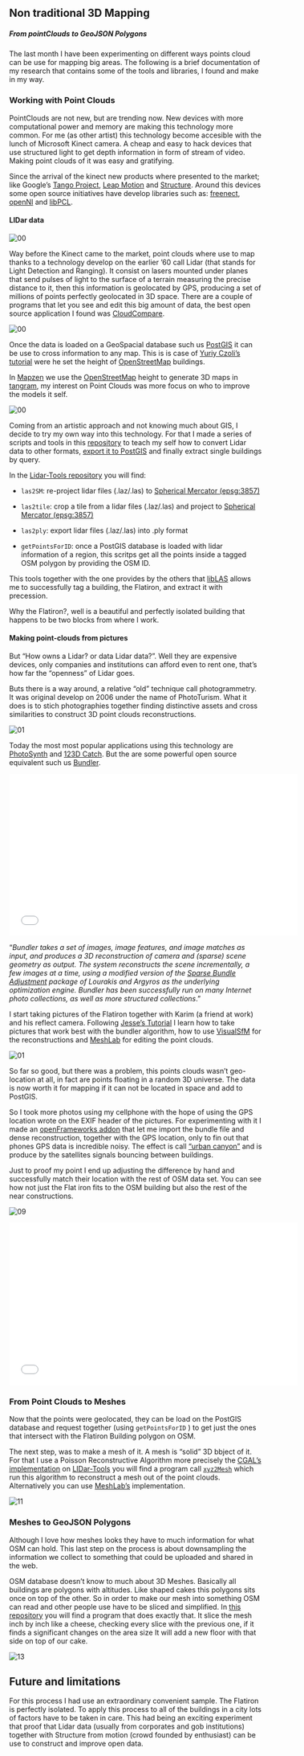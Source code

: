 ## Non traditional 3D Mapping
##### From pointClouds to GeoJSON Polygons

The last month I have been experimenting on different ways points cloud can be use for mapping big areas. The following is a brief documentation of my research that contains some of the tools and libraries, I found and make in my way. 

### Working with Point Clouds

PointClouds are not new, but are trending now. New devices with more computational power and memory are making this technology more common. For me (as other artist) this technology become accesible with the lunch of Microsoft Kinect camera. A cheap and easy to hack devices that use structured light to get depth information in form of stream of video. Making point clouds of it was easy and gratifying.

Since the arrival of the kinect new products where presented to the market; like Google’s [Tango Project](https://www.google.com/atap/projecttango/#project), [Leap Motion](https://www.leapmotion.com/) and [Structure](http://structure.io/). Around this devices some open source initiatives have develop libraries such as: [freenect](http://openkinect.org/wiki/Main_Page), [openNI](http://structure.io/openni) and [libPCL](http://pointclouds.org/).

#### LIDar data

![00](images/00.jpg)

Way before the Kinect came to the market, point clouds where use to map thanks to a technology develop on the earlier ’60 call Lidar (that stands for Light Detection and Ranging). It consist on lasers mounted under planes that send pulses of light to the surface of a terrain measuring the precise distance to it, then this information is geolocated by GPS, producing a set of millions of points perfectly geolocated in 3D space. There are a couple of programs that let you see and edit this big amount of data, the best open source application I found was [CloudCompare](http://www.danielgm.net/cc/).

![00](images/00a.jpg)

Once the data is loaded on a GeoSpacial database such us [PostGIS](http://postgis.net/) it can be use to cross information to any map. This is is case of [Yuriy Czoli’s tutorial](https://gist.github.com/YKCzoli/3605e014b8ed09a571e5) were he set the height of [OpenStreetMap](http://www.openstreetmap.org/) buildings.

In [Mapzen](www.mapzen.com) we use the [OpenStreetMap](http://www.openstreetmap.org/) height to generate 3D maps in [tangram](https://mapzen.com/tangram#mapzen,40.70531887544228,-74.00976419448854,16), my interest on Point Clouds was more focus on who to improve the models it self.

![00](images/00b.png)

Coming from an artistic approach and not knowing much about GIS, I decide to try my own way into this technology. For that I made a series of scripts and tools in this [repository](https://github.com/tangrams/LIDar-tools) to teach my self how to convert Lidar data to other formats, [export it to PostGIS](https://gist.github.com/patriciogonzalezvivo/229c5cd4001c2ed45ec6) and finally extract single buildings by query.

In the [Lidar-Tools repository](https://github.com/tangrams/LIDar-tools) you will find: 

* ```las2SM```: re-project lidar files (.laz/.las) to [Spherical Mercator (epsg:3857)](http://epsg.io/3857) 

* ```las2tile```: crop a tile from a lidar files (.laz/.las) and project to [Spherical Mercator (epsg:3857)](http://epsg.io/3857) 

* ```las2ply```: export lidar files (.laz/.las) into .ply format

* ```getPointsForID```: once a PostGIS database is loaded with lidar information of a region, this scritps get all the points inside a tagged OSM polygon by providing the OSM ID.

This tools together with the one provides by the others that [libLAS](http://www.liblas.org/) allows me to successfully tag a building, the Flatiron, and extract it with precession. 

Why the Flatiron?, well is a beautiful and perfectly isolated building that happens to be two blocks from where I work.

#### Making point-clouds from pictures

But “How owns a Lidar? or data Lidar data?”. Well they are expensive devices, only companies and institutions can afford even to rent one, that’s how far the “openness” of Lidar goes.

Buts there is a way around, a relative “old” technique call photogrammetry. It was original develop on 2006 under the name of PhotoTurism. What it does is to stich photographies together finding distinctive assets and cross similarities to construct 3D point clouds reconstructions.

![01](images/01.jpg)

Today the most most popular applications using this technology are [PhotoSynth](https://photosynth.net/) and [123D Catch](http://www.123dapp.com/catch). But the are some powerful open source equivalent such us [Bundler](http://www.cs.cornell.edu/~snavely/bundler/).

<iframe width="575" height="323" src="//www.youtube.com/embed/vpTEobpYoTg" frameborder="0" allowfullscreen></iframe>

“*Bundler takes a set of images, image features, and image matches as input, and produces a 3D reconstruction of camera and (sparse) scene geometry as output. The system reconstructs the scene incrementally, a few images at a time, using a modified version of the [Sparse Bundle Adjustment](http://users.ics.forth.gr/~lourakis/sba/) package of Lourakis and Argyros as the underlying optimization engine. Bundler has been successfully run on many Internet photo collections, as well as more structured collections*.”

I start taking pictures of the Flatiron together with Karim (a friend at work) and his reflect camera. Following [Jesse’s Tutorial](http://wedidstuff.heavyimage.com/index.php/2013/07/12/open-source-photogrammetry-workflow/) I learn how to take pictures that work best with the bundler algorithm, how to use [VisualSfM](http://ccwu.me/vsfm/) for the reconstructions and [MeshLab](http://meshlab.sourceforge.net/) for editing the point clouds.

![01](images/01a.gif)

So far so good, but there was a problem, this points clouds wasn’t geo-location at all, in fact are points floating in a random 3D universe. The data is now worth it for mapping if it can not be located in space and add to PostGIS. 

So I took more photos using my cellphone with the hope of using the GPS location wrote on the EXIF header of the pictures. For experimenting with it I made an [openFrameworks addon](https://github.com/patriciogonzalezvivo/ofxBundle) that let me import the bundle file and dense reconstruction, together with the GPS location, only to fin out that phones GPS data is incredible noisy. The effect is call [“urban canyon”](http://en.wikipedia.org/wiki/Street_canyon) and is produce by the satellites signals bouncing between buildings.

Just to proof my point I end up adjusting the difference by hand and successfully match their location with the rest of OSM data set. You can see how not just the Flat iron fits to the OSM building but also the rest of the near constructions.

![09](images/09.png)

<iframe src="//player.vimeo.com/video/110926839?title=0&amp;byline=0&amp;portrait=0" width="575" height="323" frameborder="0" webkitallowfullscreen mozallowfullscreen allowfullscreen></iframe>

### From Point Clouds to Meshes

Now that the points were geolocated, they can be load on the PostGIS database and request together (using ```getPointsForID``` ) to get just the ones that intersect with the Flatiron Building polygon on OSM.

The next step, was to make a mesh of it. A mesh is “solid” 3D bbject of it. For that I use a Poisson Reconstructive Algorithm more precisely the [CGAL’s implementation](http://doc.cgal.org/latest/Surface_reconstruction_points_3/) on [LIDar-Tools](https://github.com/tangrams/LIDar-tools/tree/master/xyz2mesh) you will find a program call [```xyz2Mesh```](https://github.com/tangrams/LIDar-tools/tree/master/xyz2mesh) which run this algorithm to reconstruct a mesh out of the point clouds. Alternatively you can use [MeshLab’s](http://meshlab.sourceforge.net/) implementation. 

![11](images/11.gif)

### Meshes to GeoJSON Polygons

Although I love how meshes looks they have to much information for what OSM can hold. This last step on the process is about downsampling the information we collect to something that could be uploaded and shared in the web. 

OSM database doesn’t know to much about 3D Meshes. Basically all buildings are polygons with altitudes. Like shaped cakes this polygons sits once on top of the other. So in order to make our mesh into something OSM can read and other people use have to be sliced and simplified. In [this repository](https://github.com/tangrams/Mesh2OSMSlicer) you will find a program that does exactly that. It slice the mesh inch by inch like a cheese, checking every slice with the previous one, if it finds a significant changes on the area size It will add a new floor with that side on top of our cake. 

![13](images/13.gif)

## Future and limitations

For this process I had use an extraordinary convenient sample. The Flatiron is perfectly isolated. To apply this process to all of the buildings in a city lots of factors have to be taken in care. This had being an exciting experiment that proof that Lidar data (usually from corporates and gob institutions) together with Structure from motion (crowd founded by enthusiast) can be use to construct and improve open data.